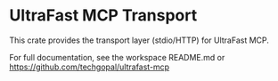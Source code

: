 # UltraFast MCP Transport

This crate provides the transport layer (stdio/HTTP) for UltraFast MCP.

For full documentation, see the workspace README.md or https://github.com/techgopal/ultrafast-mcp 
